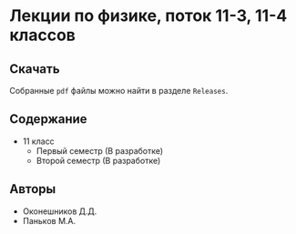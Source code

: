 # Лекции по физике, поток 11-3, 11-4 классов

## Скачать
Собранные `pdf` файлы можно найти в разделе `Releases`.
## Содержание  
* 11 класс
  * Первый семестр (В разработке)
  * Второй семестр (В разработке)
## Авторы  
* Оконешников Д.Д.  
* Паньков М.А.  